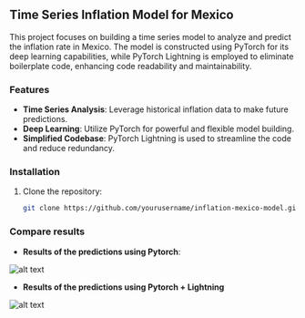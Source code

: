 ## Time Series Inflation Model for Mexico

This project focuses on building a time series model to analyze and predict the inflation rate in Mexico. The model is constructed using PyTorch for its deep learning capabilities, while PyTorch Lightning is employed to eliminate boilerplate code, enhancing code readability and maintainability.

### Features

- **Time Series Analysis**: Leverage historical inflation data to make future predictions.
- **Deep Learning**: Utilize PyTorch for powerful and flexible model building.
- **Simplified Codebase**: PyTorch Lightning is used to streamline the code and reduce redundancy.

### Installation

1. Clone the repository:
   ```bash
   git clone https://github.com/yourusername/inflation-mexico-model.git


### Compare results

- **Results of the predictions using Pytorch**: 

![alt text](predictions_pytorch.png "predictions pytorch")

- **Results of the predictions using Pytorch + Lightning**

![alt text](predictions_lightning.png "predictions lightning")


